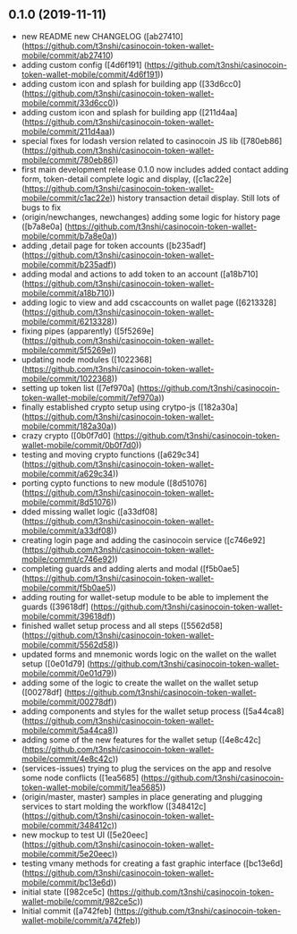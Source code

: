 ## 0.1.0 (2019-11-11)

 *  new README new CHANGELOG ([ab27410] (https://github.com/t3nshi/casinocoin-token-wallet-mobile/commit/ab27410)
 *  adding custom config ([4d6f191] (https://github.com/t3nshi/casinocoin-token-wallet-mobile/commit/4d6f191))
 *  adding custom icon and splash for building app ([33d6cc0] (https://github.com/t3nshi/casinocoin-token-wallet-mobile/commit/33d6cc0))
 *  adding custom icon and splash for building app ([211d4aa] (https://github.com/t3nshi/casinocoin-token-wallet-mobile/commit/211d4aa))
 *  special fixes for lodash version related to casinocoin JS lib ([780eb86] (https://github.com/t3nshi/casinocoin-token-wallet-mobile/commit/780eb86))
 *  first main development release 0.1.0 now includes added contact adding form, token-detail complete logic and display,  ([c1ac22e] (https://github.com/t3nshi/casinocoin-token-wallet-mobile/commit/c1ac22e)) history transaction detail display. Still lots of bugs to fix
 *  (origin/newchanges, newchanges) adding some logic for history page ([b7a8e0a] (https://github.com/t3nshi/casinocoin-token-wallet-mobile/commit/b7a8e0a))
 *  adding ,detail page for token accounts ([b235adf] (https://github.com/t3nshi/casinocoin-token-wallet-mobile/commit/b235adf))
 *  adding modal and actions to add token to an account ([a18b710] (https://github.com/t3nshi/casinocoin-token-wallet-mobile/commit/a18b710))
 *  adding logic to view and add cscaccounts on wallet page ([6213328] (https://github.com/t3nshi/casinocoin-token-wallet-mobile/commit/6213328))
 *  fixing pipes (apparently) ([5f5269e] (https://github.com/t3nshi/casinocoin-token-wallet-mobile/commit/5f5269e))
 *  updating node modules ([1022368] (https://github.com/t3nshi/casinocoin-token-wallet-mobile/commit/1022368))
 *  setting up token list ([7ef970a] (https://github.com/t3nshi/casinocoin-token-wallet-mobile/commit/7ef970a))
 *  finally established crypto setup using crytpo-js ([182a30a] (https://github.com/t3nshi/casinocoin-token-wallet-mobile/commit/182a30a))
 *  crazy crypto ([0b0f7d0] (https://github.com/t3nshi/casinocoin-token-wallet-mobile/commit/0b0f7d0))
 *  testing and moving crypto functions ([a629c34] (https://github.com/t3nshi/casinocoin-token-wallet-mobile/commit/a629c34))
 *  porting cypto functions to new module ([8d51076] (https://github.com/t3nshi/casinocoin-token-wallet-mobile/commit/8d51076))
 *  dded missing wallet logic ([a33df08] (https://github.com/t3nshi/casinocoin-token-wallet-mobile/commit/a33df08))
 *  creating login page and adding the casinocoin service ([c746e92] (https://github.com/t3nshi/casinocoin-token-wallet-mobile/commit/c746e92))
 *  completing guards and adding alerts and modal ([f5b0ae5] (https://github.com/t3nshi/casinocoin-token-wallet-mobile/commit/f5b0ae5))
 *  adding routing for wallet-setup module to be able to implement the guards ([39618df] (https://github.com/t3nshi/casinocoin-token-wallet-mobile/commit/39618df))
 *  finished wallet setup process and all steps ([5562d58] (https://github.com/t3nshi/casinocoin-token-wallet-mobile/commit/5562d58))
 *  updated forms and mnemonic words logic on the wallet on the wallet setup ([0e01d79] (https://github.com/t3nshi/casinocoin-token-wallet-mobile/commit/0e01d79))
 *  adding some of the logic to create the wallet on the wallet setup ([00278df] (https://github.com/t3nshi/casinocoin-token-wallet-mobile/commit/00278df))
 *  adding components and styles for the wallet setup process ([5a44ca8] (https://github.com/t3nshi/casinocoin-token-wallet-mobile/commit/5a44ca8))
 *  adding some of the new features for the wallet setup ([4e8c42c] (https://github.com/t3nshi/casinocoin-token-wallet-mobile/commit/4e8c42c))
 *  (services-issues) trying to plug the services on the app and resolve some node conflicts ([1ea5685] (https://github.com/t3nshi/casinocoin-token-wallet-mobile/commit/1ea5685))
 *  (origin/master, master) samples in place generating and plugging services to start molding the workflow ([348412c] (https://github.com/t3nshi/casinocoin-token-wallet-mobile/commit/348412c))
 *  new mockup to test UI ([5e20eec] (https://github.com/t3nshi/casinocoin-token-wallet-mobile/commit/5e20eec))
 *  testing vmany methods for creating a fast graphic interface ([bc13e6d] (https://github.com/t3nshi/casinocoin-token-wallet-mobile/commit/bc13e6d))
 *  initial state ([982ce5c] (https://github.com/t3nshi/casinocoin-token-wallet-mobile/commit/982ce5c))
 *  Initial commit ([a742feb] (https://github.com/t3nshi/casinocoin-token-wallet-mobile/commit/a742feb))
